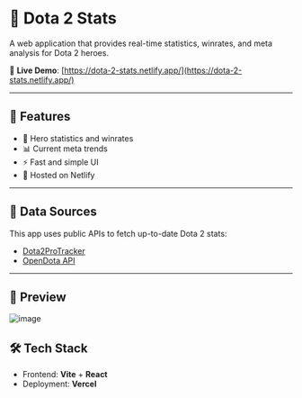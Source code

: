 # 🎯 Dota 2 Stats

A web application that provides real-time statistics, winrates, and meta analysis for Dota 2 heroes.

🔗 **Live Demo**: [https://dota-2-stats.netlify.app/](https://dota-2-stats.netlify.app/)

---

## 📌 Features

- 🦸 Hero statistics and winrates
- 📊 Current meta trends
- ⚡ Fast and simple UI
- 🚀 Hosted on Netlify

---

## 🧠 Data Sources

This app uses public APIs to fetch up-to-date Dota 2 stats:

- [Dota2ProTracker](https://dota2protracker.com/)
- [OpenDota API](https://docs.opendota.com/)

---
## 🔮 Preview 
![image](https://github.com/user-attachments/assets/8e88a48d-eda2-4675-90e6-2b8edd222db7)


## 🛠 Tech Stack

- Frontend: **Vite** + **React**
- Deployment: **Vercel**
